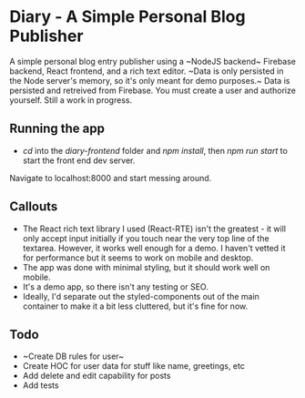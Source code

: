 # Diary - A Simple Personal Blog Publisher

A simple personal blog entry publisher using a ~NodeJS backend~ Firebase backend, React frontend, and a rich text editor. ~Data is only persisted in the Node server's memory, so it's only meant for demo purposes.~ Data is persisted and retreived from Firebase. You must create a user and authorize yourself. Still a work in progress.

## Running the app

- _cd_ into the _diary-frontend_ folder and _npm install_, then  _npm run start_ to start the front end dev server.

Navigate to localhost:8000 and start messing around.

## Callouts

* The React rich text library I used (React-RTE) isn't the greatest - it will only accept input initially if you touch near the very top line of the textarea. However, it works well enough for a demo. I haven't vetted it for performance but it seems to work on mobile and desktop.
* The app was done with minimal styling, but it should work well on mobile. 
* It's a demo app, so there isn't any testing or SEO.
* Ideally, I'd separate out the styled-components out of the main container to make it a bit less cluttered, but it's fine for now.

## Todo

* ~Create DB rules for user~
* Create HOC for user data for stuff like name, greetings, etc
* Add delete and edit capability for posts
* Add tests